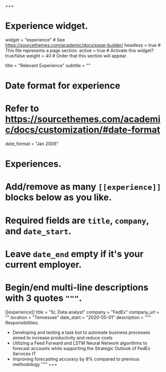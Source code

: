 +++
# Experience widget.
widget = "experience"  # See https://sourcethemes.com/academic/docs/page-builder/
headless = true  # This file represents a page section.
active = true  # Activate this widget? true/false
weight = 40  # Order that this section will appear.

title = "Relevant Experience"
subtitle = ""

# Date format for experience
#   Refer to https://sourcethemes.com/academic/docs/customization/#date-format
date_format = "Jan 2006"

# Experiences.
#   Add/remove as many `[[experience]]` blocks below as you like.
#   Required fields are `title`, `company`, and `date_start`.
#   Leave `date_end` empty if it's your current employer.
#   Begin/end multi-line descriptions with 3 quotes `"""`.
[[experience]]
  title = "Sr, Data analyst"
  company = "FedEx"
  company_url = ""
  location = "Tennessee"
  date_start = "2020-05-01"
  description = """
  Responsibilities:

  * Developing and testing a task bot to automate business processes aimed to increase productivity and reduce costs
  * Utilizing a Feed Forward and LSTM Neural Network algorithms to forecast accounts while supporting the Strategic Outlook of FedEx Services IT
  * Improving forecasting accuracy by 8% compared to previous methodology
"""
+++
